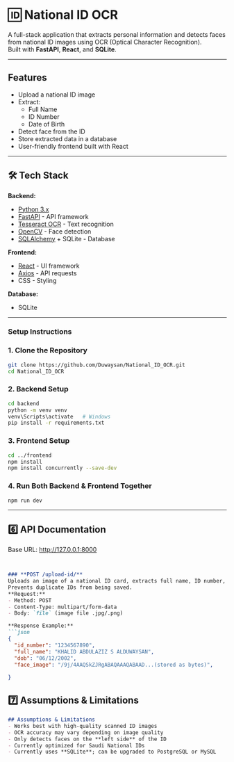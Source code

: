 # 🆔 National ID OCR

A full-stack application that extracts personal information and detects faces from national ID images using OCR (Optical Character Recognition).  
Built with **FastAPI**, **React**, and **SQLite**.

---

## Features
- Upload a national ID image
- Extract:
  - Full Name
  - ID Number
  - Date of Birth
- Detect face from the ID
- Store extracted data in a database
- User-friendly frontend built with React

---

## 🛠 Tech Stack

**Backend:**
- [Python 3.x](https://www.python.org/)
- [FastAPI](https://fastapi.tiangolo.com/) - API framework
- [Tesseract OCR](https://github.com/tesseract-ocr/tesseract) - Text recognition
- [OpenCV](https://opencv.org/) - Face detection
- [SQLAlchemy](https://www.sqlalchemy.org/) + SQLite - Database

**Frontend:**
- [React](https://react.dev/) - UI framework
- [Axios](https://axios-http.com/) - API requests
- CSS - Styling

**Database:**
- SQLite
---

### Setup Instructions

### 1. Clone the Repository
```bash
git clone https://github.com/Duwaysan/National_ID_OCR.git
cd National_ID_OCR
```
### 2. Backend Setup
```bash
cd backend
python -m venv venv
venv\Scripts\activate   # Windows
pip install -r requirements.txt
```
### 3. Frontend Setup
```bash
cd ../frontend
npm install
npm install concurrently --save-dev
```
### 4. Run Both Backend & Frontend Together
```bash
npm run dev
```

---

## **6️⃣ API Documentation**
Base URL: http://127.0.0.1:8000

```md


### **POST /upload-id/**
Uploads an image of a national ID card, extracts full name, ID number, date of birth, and detects the face.
Prevents duplicate IDs from being saved.
**Request:**
- Method: POST
- Content-Type: multipart/form-data
- Body: `file` (image file .jpg/.png)

**Response Example:**
```json
{
  "id_number": "1234567890",
  "full_name": "KHALID ABDULAZIZ S ALDUWAYSAN",
  "dob": "06/12/2002",
  "face_image": "/9j/4AAQSkZJRgABAQAAAQABAAD...(stored as bytes)",
  
}
```

## **7️⃣ Assumptions & Limitations**
```md
## Assumptions & Limitations
- Works best with high-quality scanned ID images
- OCR accuracy may vary depending on image quality
- Only detects faces on the **left side** of the ID
- Currently optimized for Saudi National IDs
- Currently uses **SQLite**; can be upgraded to PostgreSQL or MySQL


